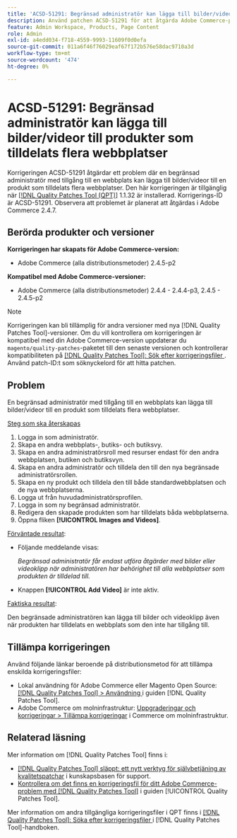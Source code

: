 ```yaml
---
title: 'ACSD-51291: Begränsad administratör kan lägga till bilder/videor till produkter som tilldelats flera webbplatser'
description: Använd patchen ACSD-51291 för att åtgärda Adobe Commerce-problemet där en begränsad administratör med tillgång till en webbplats kan lägga till bilder/videor till en produkt som tilldelats flera webbplatser.
feature: Admin Workspace, Products, Page Content
role: Admin
exl-id: a4edd034-f718-4559-9993-11609f0d0efa
source-git-commit: 011a6f46f76029eaf67f172b576e58dac9710a3d
workflow-type: tm+mt
source-wordcount: '474'
ht-degree: 0%

---
```


# ACSD-51291: Begränsad administratör kan lägga till bilder/videor till produkter som tilldelats flera webbplatser

Korrigeringen ACSD-51291 åtgärdar ett problem där en begränsad administratör med tillgång till en webbplats kan lägga till bilder/videor till en produkt som tilldelats flera webbplatser. Den här korrigeringen är tillgänglig när [[!DNL Quality Patches Tool (QPT)]](https://experienceleague.adobe.com/sv/docs/commerce-operations/tools/quality-patches-tool/quality-patches-tool-to-self-serve-quality-patches) 1.1.32 är installerad. Korrigerings-ID är ACSD-51291. Observera att problemet är planerat att åtgärdas i Adobe Commerce 2.4.7.

## Berörda produkter och versioner

**Korrigeringen har skapats för Adobe Commerce-version:**

* Adobe Commerce (alla distributionsmetoder) 2.4.5-p2

**Kompatibel med Adobe Commerce-versioner:**

* Adobe Commerce (alla distributionsmetoder) 2.4.4 - 2.4.4-p3, 2.4.5 - 2.4.5-p2

>[!NOTE]
>
>Korrigeringen kan bli tillämplig för andra versioner med nya [!DNL Quality Patches Tool]-versioner. Om du vill kontrollera om korrigeringen är kompatibel med din Adobe Commerce-version uppdaterar du `magento/quality-patches`-paketet till den senaste versionen och kontrollerar kompatibiliteten på [[!DNL Quality Patches Tool]: Sök efter korrigeringsfiler ](https://experienceleague.adobe.com/tools/commerce-quality-patches/index.html?lang=sv-SE). Använd patch-ID:t som söknyckelord för att hitta patchen.

## Problem

En begränsad administratör med tillgång till en webbplats kan lägga till bilder/videor till en produkt som tilldelats flera webbplatser.

<u>Steg som ska återskapas</u>

1. Logga in som administratör.
1. Skapa en andra webbplats-, butiks- och butiksvy.
1. Skapa en andra administratörsroll med resurser endast för den andra webbplatsen, butiken och butiksvyn.
1. Skapa en andra administratör och tilldela den till den nya begränsade administratörsrollen.
1. Skapa en ny produkt och tilldela den till både standardwebbplatsen och de nya webbplatserna.
1. Logga ut från huvudadministratörsprofilen.
1. Logga in som ny begränsad administratör.
1. Redigera den skapade produkten som har tilldelats båda webbplatserna.
1. Öppna fliken **[!UICONTROL Images and Videos]**.

<u>Förväntade resultat</u>:

* Följande meddelande visas:

  *Begränsad administratör får endast utföra åtgärder med bilder eller videoklipp när administratören har behörighet till alla webbplatser som produkten är tilldelad till.*

* Knappen **[!UICONTROL Add Video]** är inte aktiv.

<u>Faktiska resultat</u>:

Den begränsade administratören kan lägga till bilder och videoklipp även när produkten har tilldelats en webbplats som den inte har tillgång till.

## Tillämpa korrigeringen

Använd följande länkar beroende på distributionsmetod för att tillämpa enskilda korrigeringsfiler:

* Lokal användning för Adobe Commerce eller Magento Open Source: [[!DNL Quality Patches Tool] > Användning ](/help/tools/quality-patches-tool/usage.md) i guiden [!DNL Quality Patches Tool].
* Adobe Commerce om molninfrastruktur: [Uppgraderingar och korrigeringar > Tillämpa korrigeringar](https://experienceleague.adobe.com/docs/commerce-cloud-service/user-guide/develop/upgrade/apply-patches.html?lang=sv-SE) i Commerce om molninfrastruktur.

## Relaterad läsning

Mer information om [!DNL Quality Patches Tool] finns i:

* [[!DNL Quality Patches Tool] släppt: ett nytt verktyg för självbetjäning av kvalitetspatchar](https://experienceleague.adobe.com/sv/docs/commerce-operations/tools/quality-patches-tool/quality-patches-tool-to-self-serve-quality-patches) i kunskapsbasen för support.
* [Kontrollera om det finns en korrigeringsfil för ditt Adobe Commerce-problem med  [!DNL Quality Patches Tool]](/help/tools/quality-patches-tool/patches-available-in-qpt/check-patch-for-magento-issue-with-magento-quality-patches.md) i guiden [!UICONTROL Quality Patches Tool].


Mer information om andra tillgängliga korrigeringsfiler i QPT finns i [[!DNL Quality Patches Tool]: Söka efter korrigeringsfiler ](https://experienceleague.adobe.com/tools/commerce-quality-patches/index.html?lang=sv-SE) i [!DNL Quality Patches Tool]-handboken.
